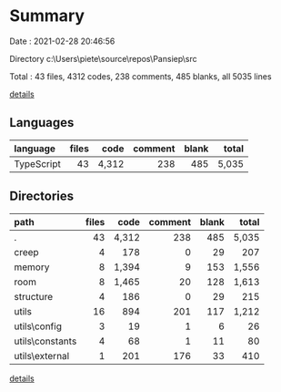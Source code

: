 # Summary

Date : 2021-02-28 20:46:56

Directory c:\Users\piete\source\repos\Pansiep\src

Total : 43 files,  4312 codes, 238 comments, 485 blanks, all 5035 lines

[details](details.md)

## Languages
| language | files | code | comment | blank | total |
| :--- | ---: | ---: | ---: | ---: | ---: |
| TypeScript | 43 | 4,312 | 238 | 485 | 5,035 |

## Directories
| path | files | code | comment | blank | total |
| :--- | ---: | ---: | ---: | ---: | ---: |
| . | 43 | 4,312 | 238 | 485 | 5,035 |
| creep | 4 | 178 | 0 | 29 | 207 |
| memory | 8 | 1,394 | 9 | 153 | 1,556 |
| room | 8 | 1,465 | 20 | 128 | 1,613 |
| structure | 4 | 186 | 0 | 29 | 215 |
| utils | 16 | 894 | 201 | 117 | 1,212 |
| utils\config | 3 | 19 | 1 | 6 | 26 |
| utils\constants | 4 | 68 | 1 | 11 | 80 |
| utils\external | 1 | 201 | 176 | 33 | 410 |

[details](details.md)